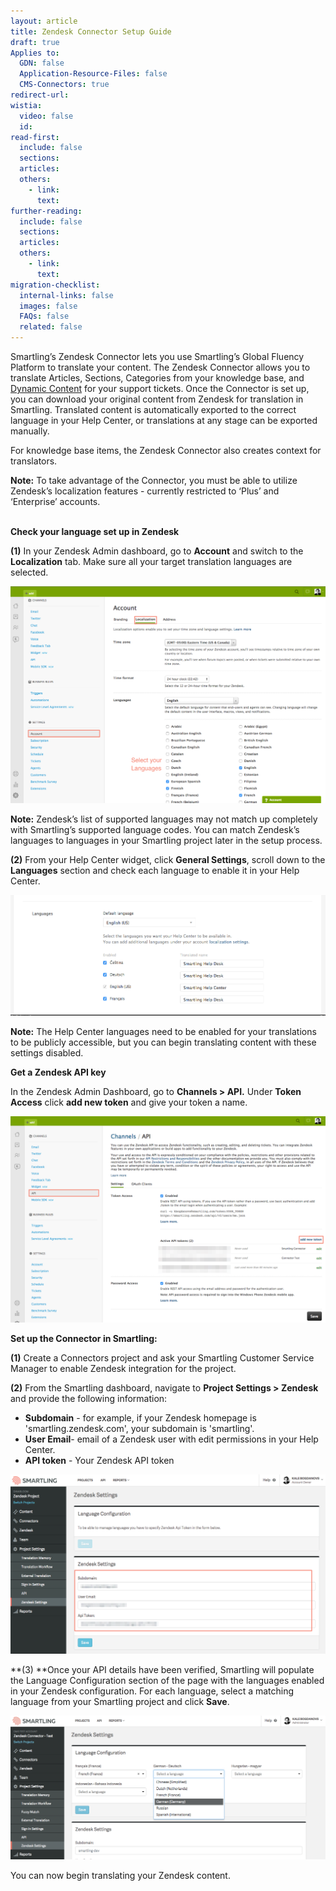 ```yaml
---
layout: article
title: Zendesk Connector Setup Guide
draft: true
Applies to:
  GDN: false
  Application-Resource-Files: false
  CMS-Connectors: true
redirect-url:
wistia:
  video: false
  id:
read-first:
  include: false
  sections:
  articles:
  others:
    - link:
      text:
further-reading:
  include: false
  sections:
  articles:
  others:
    - link:
      text:
migration-checklist:
  internal-links: false
  images: false
  FAQs: false
  related: false
---
```



Smartling’s Zendesk Connector lets you use Smartling’s Global Fluency Platform to translate your content. The Zendesk Connector allows you to translate Articles, Sections, Categories from your knowledge base, and [Dynamic Content](https://support.zendesk.com/hc/en-us/articles/203663356) for your support tickets. Once the Connector is set up, you can download your original content from Zendesk for translation in Smartling. Translated content is automatically exported to the correct language in your Help Center, or translations at any stage can be exported manually.

For knowledge base items, the Zendesk Connector also creates context for translators.

<div><strong>Note:</strong> To take advantage of the Connector, you must be able to utilize Zendesk&rsquo;s localization features - currently restricted to &lsquo;Plus&rsquo; and &lsquo;Enterprise&rsquo; accounts.</div>

<div>&nbsp;</div>

**Check your language set up in Zendesk**

**(1)** In your Zendesk Admin dashboard, go to **Account** and switch to the **Localization** tab. Make sure all your target translation languages are selected.

![](/uploads/versions/zendesk-connector-2---x----1284-885x---.png)

**Note:** Zendesk’s list of supported languages may not match up completely with Smartling’s supported language codes. You can match Zendesk’s languages to languages in your Smartling project later in the setup process.

**(2)** From your Help Center widget, click **General Settings**, scroll down to the **Languages** section and check each language to enable it in your Help Center.

![](/uploads/versions/zendesk-connector-3---x----1021-392x---.png)

**Note:** The Help Center languages need to be enabled for your translations to be publicly accessible, but you can begin translating content with these settings disabled.

**Get a Zendesk API key**

In the Zendesk Admin Dashboard, go to **Channels &gt; API.** Under **Token Access** click **add new token** and give your token a name.

![](/uploads/versions/zendesk-connector-4---x----1337-875x---.png)

**Set up the Connector in Smartling:**

**(1)** Create a Connectors project and ask your Smartling Customer Service Manager to enable Zendesk integration for the project.

**(2)** From the Smartling dashboard, navigate to **Project Settings &gt; Zendesk** and provide the following information:

* **Subdomain** - for example, if your Zendesk homepage is 'smartling.zendesk.com', your subdomain is 'smartling'.
* **User Email**- email of a Zendesk user with edit permissions in your Help Center.
* **API token** - Your Zendesk API token


![](/uploads/versions/zendesk-connector-5---x----1244-709x---.png)

**(3)&nbsp;**Once your API details have been verified, Smartling will populate the Language Configuration section of the page with the languages enabled in your Zendesk configuration. For each language, select a matching language from your Smartling project and click **Save**.

![](/uploads/versions/zendesk-connector-6---x----1302-595x---.png)

You can now begin translating your Zendesk content.